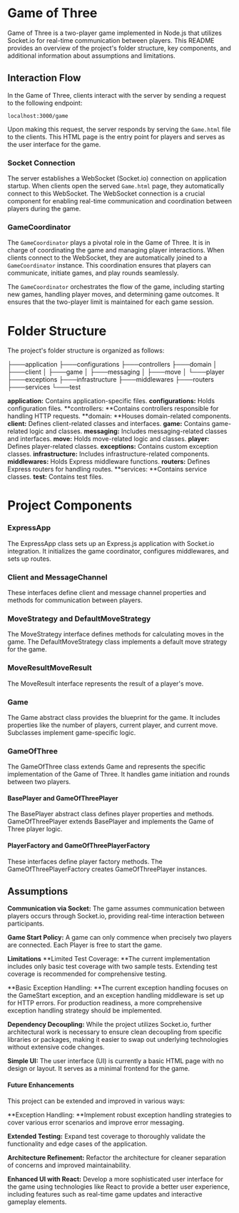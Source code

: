 # Game of Three
Game of Three is a two-player game implemented in Node.js that utilizes Socket.io for real-time communication between players. This README provides an overview of the project's folder structure, key components, and additional information about assumptions and limitations.

## Interaction Flow

In the Game of Three, clients interact with the server by sending a request to the following endpoint:

`localhost:3000/game`

Upon making this request, the server responds by serving the `Game.html` file to the clients. This HTML page is the entry point for players and serves as the user interface for the game.

### Socket Connection

The server establishes a WebSocket (Socket.io) connection on application startup. When clients open the served `Game.html` page, they automatically connect to this WebSocket. The WebSocket connection is a crucial component for enabling real-time communication and coordination between players during the game.

### GameCoordinator

The `GameCoordinator` plays a pivotal role in the Game of Three. It is in charge of coordinating the game and managing player interactions. When clients connect to the WebSocket, they are automatically joined to a `GameCoordinator` instance. This coordination ensures that players can communicate, initiate games, and play rounds seamlessly.

The `GameCoordinator` orchestrates the flow of the game, including starting new games, handling player moves, and determining game outcomes. It ensures that the two-player limit is maintained for each game session.

# Folder Structure
The project's folder structure is organized as follows:

├───application
├───configurations
├───controllers
├───domain
│   ├───client
│   ├───game
│   ├───messaging
│   ├───move
│   └───player
├───exceptions
├───infrastructure
├───middlewares
├───routers
├───services
└───test

**application:** Contains application-specific files.
**configurations:** Holds configuration files.
**controllers: **Contains controllers responsible for handling HTTP requests.
**domain: **Houses domain-related components.
**client:** Defines client-related classes and interfaces.
**game:** Contains game-related logic and classes.
**messaging:** Includes messaging-related classes and interfaces.
**move:** Holds move-related logic and classes.
**player:** Defines player-related classes.
**exceptions:** Contains custom exception classes.
**infrastructure:** Includes infrastructure-related components.
**middlewares:** Holds Express middleware functions.
**routers:** Defines Express routers for handling routes.
**services: **Contains service classes.
**test:** Contains test files.
# Project Components
### ExpressApp
The ExpressApp class sets up an Express.js application with Socket.io integration. It initializes the game coordinator, configures middlewares, and sets up routes.

### Client and MessageChannel
These interfaces define client and message channel properties and methods for communication between players.

### MoveStrategy and DefaultMoveStrategy
The MoveStrategy interface defines methods for calculating moves in the game. The DefaultMoveStrategy class implements a default move strategy for the game.

### MoveResultMoveResult
The MoveResult interface represents the result of a player's move.

### Game
The Game abstract class provides the blueprint for the game. It includes properties like the number of players, current player, and current move. Subclasses implement game-specific logic.

### GameOfThree
The GameOfThree class extends Game and represents the specific implementation of the Game of Three. It handles game initiation and rounds between two players.

#### BasePlayer and GameOfThreePlayer
The BasePlayer abstract class defines player properties and methods. GameOfThreePlayer extends BasePlayer and implements the Game of Three player logic.

#### PlayerFactory and GameOfThreePlayerFactory
These interfaces define player factory methods. The GameOfThreePlayerFactory creates GameOfThreePlayer instances.

## Assumptions
**Communication via Socket:** The game assumes communication between players occurs through Socket.io, providing real-time interaction between participants.

**Game Start Policy:** A game can only commence when precisely two players are connected. Each Player is free to start the game.

**Limitations**
**Limited Test Coverage: **The current implementation includes only basic test coverage with two sample tests. Extending test coverage is recommended for comprehensive testing.

**Basic Exception Handling: **The current exception handling focuses on the GameStart exception, and an exception handling middleware is set up for HTTP errors. For production readiness, a more comprehensive exception handling strategy should be implemented.

**Dependency Decoupling:** While the project utilizes Socket.io, further architectural work is necessary to ensure clean decoupling from specific libraries or packages, making it easier to swap out underlying technologies without extensive code changes.

**Simple UI:** The user interface (UI) is currently a basic HTML page with no design or layout. It serves as a minimal frontend for the game.

#### Future Enhancements
This project can be extended and improved in various ways:

**Exception Handling: **Implement robust exception handling strategies to cover various error scenarios and improve error messaging.

**Extended Testing:** Expand test coverage to thoroughly validate the functionality and edge cases of the application.

**Architecture Refinement:** Refactor the architecture for cleaner separation of concerns and improved maintainability.

**Enhanced UI with React:** Develop a more sophisticated user interface for the game using technologies like React to provide a better user experience, including features such as real-time game updates and interactive gameplay elements.


